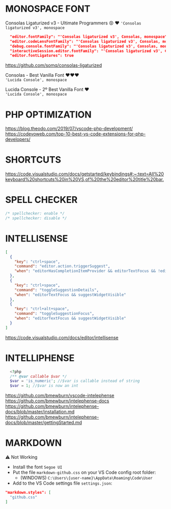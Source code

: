 # MONOSPACE FONT
Consolas Ligaturized v3 - Ultimate Programmers :rage: :heart:
`'Consolas ligaturized v3', monospace`  
```json
  "editor.fontFamily": "'Consolas ligaturized v3', Consolas, monospace",
  "editor.codeLensFontFamily": "'Consolas ligaturized v3', Consolas, monospace",
  "debug.console.fontFamily": "'Consolas ligaturized v3', Consolas, monospace",
  "interactiveSession.editor.fontFamily": "'Consolas ligaturized v3', Consolas, monospace",
  "editor.fontLigatures": true
```
<https://github.com/somq/consolas-ligaturized>

Consolas - Best Vanilla Font :heart::heart::heart:  
`'Lucida Console', monospace`  

Lucida Console - 2º Best Vanilla Font :heart:  
`'Lucida Console', monospace`  



# PHP OPTIMIZATION
<https://blog.theodo.com/2019/07/vscode-php-development/>  
<https://codevoweb.com/top-10-best-vs-code-extensions-for-php-developers/>  



# SHORTCUTS
<https://code.visualstudio.com/docs/getstarted/keybindings#:~:text=All%20keyboard%20shortcuts%20in%20VS,of%20the%20editor%20title%20bar.>



# SPELL CHECKER
```php
/* spellchecker: enable */
/* spellchecker: disable */
```



# INTELLISENSE
```json
[
  {
    "key": "ctrl+space",
    "command": "editor.action.triggerSuggest",
    "when": "editorHasCompletionItemProvider && editorTextFocus && !editorReadonly"
  },
  {
    "key": "ctrl+space",
    "command": "toggleSuggestionDetails",
    "when": "editorTextFocus && suggestWidgetVisible"
  },
  {
    "key": "ctrl+alt+space",
    "command": "toggleSuggestionFocus",
    "when": "editorTextFocus && suggestWidgetVisible"
  }
]
```
<https://code.visualstudio.com/docs/editor/intellisense>



# INTELLIPHENSE
```php
  <?php
  /** @var callable $var */
  $var = 'is_numeric'; //$var is callable instead of string
  $var = 1; //$var is now an int
```
<https://github.com/bmewburn/vscode-intelephense>
<https://github.com/bmewburn/intelephense-docs>
<https://github.com/bmewburn/intelephense-docs/blob/master/installation.md>
<https://github.com/bmewburn/intelephense-docs/blob/master/gettingStarted.md>



# MARKDOWN
:warning: Not Working
- Install the font `Segoe UI`
- Put the file `markdown-github.css` on your VS Code config root folder:
  - (WINDOWS) `C:\Users\{user-name}\AppData\Roaming\Code\User`
- Add to the VS Code settings file `settings.json`:
```json
"markdown.styles": [
  "github.css"
]
```

